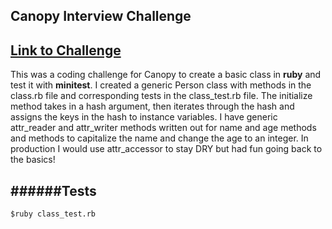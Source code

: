 ## Canopy Interview Challenge
[Link to Challenge](https://gist.github.com/burlesona/4f5f2a00a731af547e5b)
----
This was a coding challenge for Canopy to create a basic class in **ruby** and test it with **minitest**. I created a generic Person class with methods in the class.rb file and corresponding tests in the class_test.rb file. The initialize method takes in a hash argument, then iterates through the hash and assigns the keys in the hash to instance variables. I have generic attr_reader and attr_writer methods written out for name and age methods and methods to capitalize the name and change the age to an integer. In production I would use attr_accessor to stay DRY but had fun going back to the basics! 

######Tests
----
```$ruby class_test.rb```
